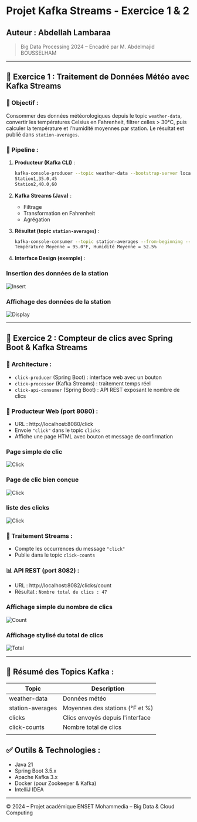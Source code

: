 
# Projet Kafka Streams - Exercice 1 & 2

## Auteur : Abdellah Lambaraa
> Big Data Processing 2024 – Encadré par M. Abdelmajid BOUSSELHAM

---

## 📌 Exercice 1 : Traitement de Données Météo avec Kafka Streams

### 🎯 Objectif :
Consommer des données météorologiques depuis le topic `weather-data`, convertir les températures Celsius en Fahrenheit, filtrer celles > 30°C, puis calculer la température et l'humidité moyennes par station. Le résultat est publié dans `station-averages`.

### 🔄 Pipeline :
1. **Producteur (Kafka CLI)** :
   ```bash
   kafka-console-producer --topic weather-data --bootstrap-server localhost:9092
   Station1,35.0,45
   Station2,40.0,60
   ```

2. **Kafka Streams (Java)** :
   - Filtrage
   - Transformation en Fahrenheit
   - Agrégation

3. **Résultat (topic `station-averages`)** :
   ```bash
   kafka-console-consumer --topic station-averages --from-beginning --bootstrap-server localhost:9092
   Température Moyenne = 95.0°F, Humidité Moyenne = 52.5%
   ```

4. **Interface Design (exemple)** :
### Insertion des données de la station
   ![Insert](captures/InsertDataStation.jpg)
### Affichage des données de la station
   ![Display](captures/displayDataStation.jpg)


---

## 📌 Exercice 2 : Compteur de clics avec Spring Boot & Kafka Streams

### 🧱 Architecture :
- `click-producer` (Spring Boot) : interface web avec un bouton
- `click-processor` (Kafka Streams) : traitement temps réel
- `click-api-consumer` (Spring Boot) : API REST exposant le nombre de clics

### 🔘 Producteur Web (port 8080) :
- URL : http://localhost:8080/click
- Envoie `"click"` dans le topic `clicks`
- Affiche une page HTML avec bouton et message de confirmation
### Page simple de clic
![Click](captures/click.jpg)

### Page de clic bien conçue
![Click](captures/click-design.jpg)

### liste des clicks
![Click](captures/list-Clicks.jpg)

### 🔄 Traitement Streams :
- Compte les occurrences du message `"click"`
- Publie dans le topic `click-counts`

### 📊 API REST (port 8082) :
- URL : http://localhost:8082/clicks/count
- Résultat : `Nombre total de clics : 47`

### Affichage simple du nombre de clics
![Count](captures/count-clicks.jpg)

### Affichage stylisé du total de clics
![Total](captures/total-count-design.jpg)


---

## 📜 Résumé des Topics Kafka :
| Topic             | Description                          |
|-------------------|--------------------------------------|
| weather-data      | Données météo                        |
| station-averages  | Moyennes des stations (°F et %)      |
| clicks            | Clics envoyés depuis l'interface      |
| click-counts      | Nombre total de clics                |
|                  |                                      |

## ✅ Outils & Technologies :
- Java 21
- Spring Boot 3.5.x
- Apache Kafka 3.x
- Docker (pour Zookeeper & Kafka)
- IntelliJ IDEA

---

© 2024 – Projet académique ENSET Mohammedia – Big Data & Cloud Computing
